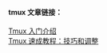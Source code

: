 

#### tmux 文章链接：     
[Tmux 入门介绍](http://blog.jobbole.com/87278/)     
[Tmux 速成教程：技巧和调整](http://blog.jobbole.com/87584/)    
